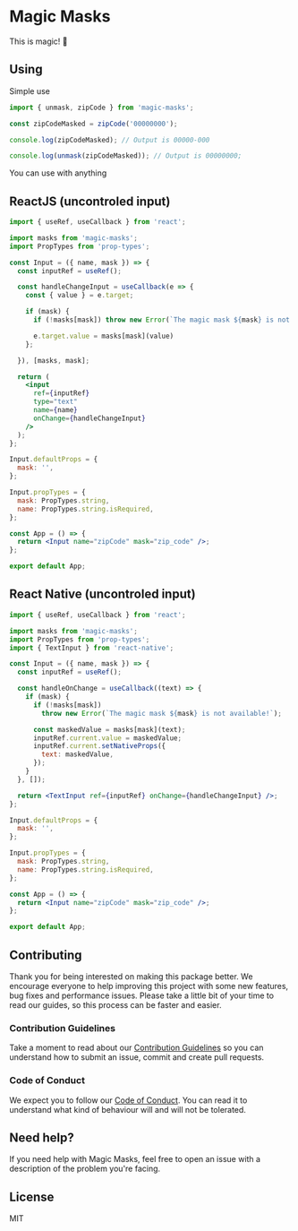 # Magic Masks

This is magic! 🎩

## Using

Simple use

```js
import { unmask, zipCode } from 'magic-masks';

const zipCodeMasked = zipCode('00000000');

console.log(zipCodeMasked); // Output is 00000-000

console.log(unmask(zipCodeMasked)); // Output is 00000000;
```

You can use with anything

## ReactJS (uncontroled input)

```jsx
import { useRef, useCallback } from 'react';

import masks from 'magic-masks';
import PropTypes from 'prop-types';

const Input = ({ name, mask }) => {
  const inputRef = useRef();

  const handleChangeInput = useCallback(e => {
    const { value } = e.target;

    if (mask) {
      if (!masks[mask]) throw new Error(`The magic mask ${mask} is not available!`);

      e.target.value = masks[mask](value)
    };

  }), [masks, mask];

  return (
    <input
      ref={inputRef}
      type="text"
      name={name}
      onChange={handleChangeInput}
    />
  );
};

Input.defaultProps = {
  mask: '',
};

Input.propTypes = {
  mask: PropTypes.string,
  name: PropTypes.string.isRequired,
};

const App = () => {
  return <Input name="zipCode" mask="zip_code" />;
};

export default App;
```

## React Native (uncontroled input)

```jsx
import { useRef, useCallback } from 'react';

import masks from 'magic-masks';
import PropTypes from 'prop-types';
import { TextInput } from 'react-native';

const Input = ({ name, mask }) => {
  const inputRef = useRef();

  const handleOnChange = useCallback((text) => {
    if (mask) {
      if (!masks[mask])
        throw new Error(`The magic mask ${mask} is not available!`);

      const maskedValue = masks[mask](text);
      inputRef.current.value = maskedValue;
      inputRef.current.setNativeProps({
        text: maskedValue,
      });
    }
  }, []);

  return <TextInput ref={inputRef} onChange={handleChangeInput} />;
};

Input.defaultProps = {
  mask: '',
};

Input.propTypes = {
  mask: PropTypes.string,
  name: PropTypes.string.isRequired,
};

const App = () => {
  return <Input name="zipCode" mask="zip_code" />;
};

export default App;
```

## Contributing

Thank you for being interested on making this package better. We encourage everyone to help improving this project with some new features, bug fixes and performance issues. Please take a little bit of your time to read our guides, so this process can be faster and easier.

### Contribution Guidelines

Take a moment to read about our [Contribution Guidelines](/.github/CONTRIBUTING.md) so you can understand how to submit an issue, commit and create pull requests.

### Code of Conduct

We expect you to follow our [Code of Conduct](/.github/CODE_OF_CONDUCT.md). You can read it to understand what kind of behaviour will and will not be tolerated.

## Need help?

If you need help with Magic Masks, feel free to open an issue with a description of the problem you're facing.

## License

MIT
